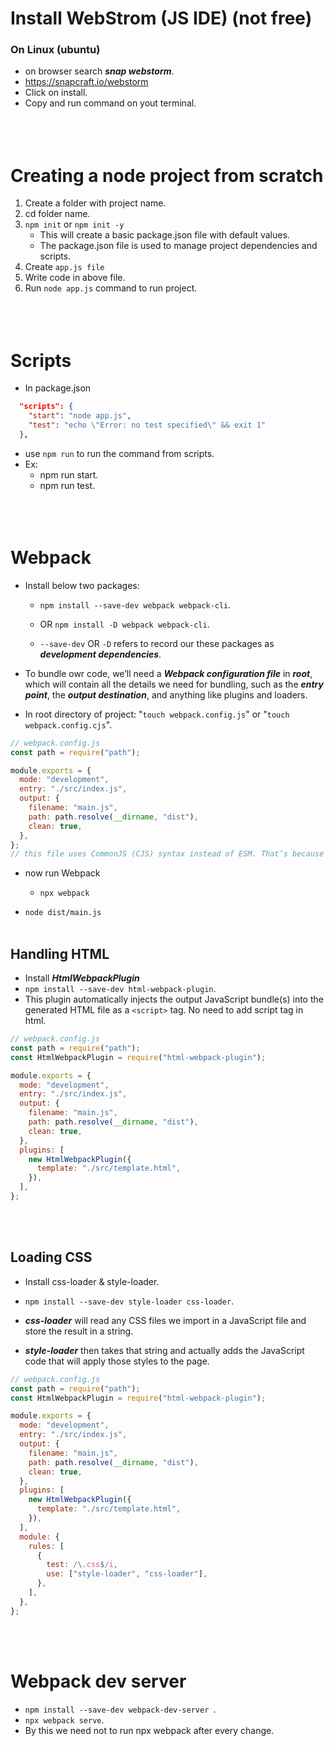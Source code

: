# Install WebStrom (JS IDE) (not free)
### On Linux (ubuntu)
* on browser search ***snap webstorm***.
* https://snapcraft.io/webstorm
* Click on install.
* Copy and run command on yout terminal.
<br></br>
<br></br>

# Creating a node project from scratch
1. Create a folder with project name.
2. cd folder name.
3. `npm init` or `npm init -y`
    * This will create a basic package.json file with default values.
    * The package.json file is used to manage project dependencies and scripts.
4. Create `app.js file`
5. Write code in above file.
6. Run `node app.js` command to run project.
<br></br>
<br></br>

# Scripts
* In package.json
```json
  "scripts": {
    "start": "node app.js",
    "test": "echo \"Error: no test specified\" && exit 1"
  },
```
* use `npm run` <key from script> to run the command from scripts.
* Ex:
  * npm run start.
  * npm run test.
<br></br>
<br></br>

# Webpack
* Install below two packages:
  * `npm install --save-dev webpack webpack-cli`.
  * OR `npm install -D webpack webpack-cli`.

  * `--save-dev` OR `-D` refers to record our these packages as ***development dependencies***.

* To bundle owr code, we’ll need a ***Webpack configuration file*** in ***root***, which will contain all the details we need for bundling, such as the ***entry point***, the ***output destination***, and anything like plugins and loaders.
* In root directory of project: "`touch webpack.config.js`" or "`touch webpack.config.cjs`".
```js
// webpack.config.js
const path = require("path");

module.exports = {
  mode: "development",
  entry: "./src/index.js",
  output: {
    filename: "main.js",
    path: path.resolve(__dirname, "dist"),
    clean: true,
  },
};
// this file uses CommonJS (CJS) syntax instead of ESM. That’s because this file (and Webpack itself) runs in NodeJS and not the browser. By default, NodeJS uses CJS syntax.
```
* now run Webpack
  * `npx webpack`

* `node dist/main.js`
<br></br>

## Handling HTML
* Install ***HtmlWebpackPlugin***
* `npm install --save-dev html-webpack-plugin`.
* This plugin automatically injects the output JavaScript bundle(s) into the generated HTML file as a `<script>` tag. No need to add script tag in html.
```js
// webpack.config.js
const path = require("path");
const HtmlWebpackPlugin = require("html-webpack-plugin");

module.exports = {
  mode: "development",
  entry: "./src/index.js",
  output: {
    filename: "main.js",
    path: path.resolve(__dirname, "dist"),
    clean: true,
  },
  plugins: [
    new HtmlWebpackPlugin({
      template: "./src/template.html",
    }),
  ],
};
```
<br></br>

## Loading CSS
* Install css-loader & style-loader.
* `npm install --save-dev style-loader css-loader`.
* ***css-loader*** will read any CSS files we import in a JavaScript file and store the result in a string.

* ***style-loader*** then takes that string and actually adds the JavaScript code that will apply those styles to the page. 
```js
// webpack.config.js
const path = require("path");
const HtmlWebpackPlugin = require("html-webpack-plugin");

module.exports = {
  mode: "development",
  entry: "./src/index.js",
  output: {
    filename: "main.js",
    path: path.resolve(__dirname, "dist"),
    clean: true,
  },
  plugins: [
    new HtmlWebpackPlugin({
      template: "./src/template.html",
    }),
  ],
  module: {
    rules: [
      {
        test: /\.css$/i,
        use: ["style-loader", "css-loader"],
      },
    ],
  },
};
```
<br></br>

# Webpack dev server
* `npm install --save-dev webpack-dev-server
`.
* `npx webpack serve`.
* By this we need not to run npx webpack after every change.
<br></br>
<br></br>

